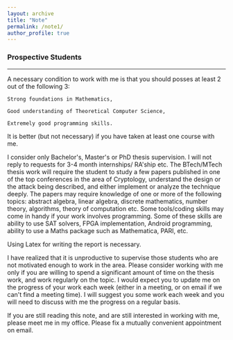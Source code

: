 ```yaml
---
layout: archive
title: "Note"
permalink: /note1/
author_profile: true
---
```


### Prospective Students
----
A necessary condition to work with me is that you should posses at least 2 out of the following 3:

    Strong foundations in Mathematics,

    Good understanding of Theoretical Computer Science,

    Extremely good programming skills.

It is better (but not necessary) if you have taken at least one course with me. 

I consider only Bachelor's, Master's or PhD thesis supervision. I will not reply to requests for 3-4 month internships/ RA'ship etc. The BTech/MTech thesis work will require the student to study a few papers published in one of the top conferences in the area of Cryptology, understand the design or the attack being described, and either implement or analyze the technique deeply. The papers may require knowledge of one or more of the following topics: abstract algebra, linear algebra, discrete mathematics, number theory, algorithms, theory of computation etc. Some tools/coding skills may come in handy if your work involves programming. Some of these skills are ability to use SAT solvers, FPGA implementation, Android programming, ability to use a Maths package such as Mathematica, PARI, etc.

Using Latex for writing the report is necessary. 

I have realized that it is unproductive to supervise those students who are not motivated enough to work in the area. Please consider working with me only if you are willing to spend a significant amount of time on the thesis work, and work regularly on the topic. I would expect you to update me on the progress of your work each week (either in a meeting, or on email if we can't find a meeting time). I will suggest you some work each week and you will need to discuss with me the progress on a regular basis.

If you are still reading this note, and are still interested in working with me, please meet me in my office. Please fix a mutually convenient appointment on email.
